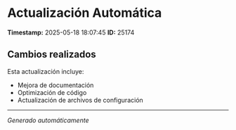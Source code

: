 # Actualización Automática

**Timestamp:** 2025-05-18 18:07:45
**ID:** 25174

## Cambios realizados

Esta actualización incluye:
- Mejora de documentación
- Optimización de código
- Actualización de archivos de configuración

---
*Generado automáticamente*
